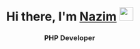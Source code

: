 <h1 align="center">Hi there, I'm <a href=https://nazimmammadovtech.github.io/Portfolio/" target="_blank">Nazim</a> 
<img src="https://github.com/blackcater/blackcater/raw/main/images/Hi.gif" height="32"/></h1>
<h3 align="center">PHP Developer </h3>
